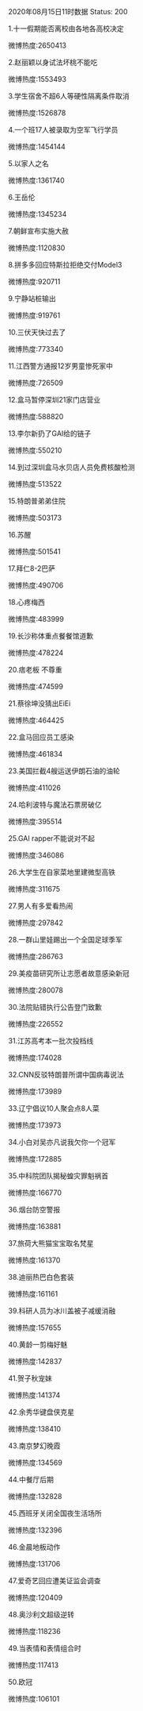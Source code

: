 2020年08月15日11时数据
Status: 200

1.十一假期能否离校由各地各高校决定

微博热度:2650413

2.赵丽颖以身试法坏桃不能吃

微博热度:1553493

3.学生宿舍不超6人等硬性隔离条件取消

微博热度:1526878

4.一个班17人被录取为空军飞行学员

微博热度:1454144

5.以家人之名

微博热度:1361740

6.王岳伦

微博热度:1345234

7.朝鲜宣布实施大赦

微博热度:1120830

8.拼多多回应特斯拉拒绝交付Model3

微博热度:920711

9.宁静站桩输出

微博热度:919761

10.三伏天快过去了

微博热度:773340

11.江西警方通报12岁男童惨死家中

微博热度:726509

12.盒马暂停深圳21家门店营业

微博热度:588820

13.李尔新扔了GAI给的链子

微博热度:550210

14.到过深圳盒马水贝店人员免费核酸检测

微博热度:513522

15.特朗普弟弟住院

微博热度:503173

16.苏醒

微博热度:501541

17.拜仁8-2巴萨

微博热度:490706

18.心疼梅西

微博热度:483999

19.长沙称体重点餐餐馆道歉

微博热度:478224

20.痞老板 不尊重

微博热度:474599

21.蔡徐坤没猜出EiEi

微博热度:464425

22.盒马回应员工感染

微博热度:461834

23.美国拦截4艘运送伊朗石油的油轮

微博热度:411026

24.哈利波特与魔法石票房破亿

微博热度:395514

25.GAI rapper不能说对不起

微博热度:346086

26.大学生在自家菜地里建微型高铁

微博热度:311675

27.男人有多爱看热闹

微博热度:297842

28.一群山里娃踢出一个全国足球季军

微博热度:286763

29.美疫苗研究所让志愿者故意感染新冠

微博热度:280078

30.法院贴错执行公告登门致歉

微博热度:226552

31.江苏高考本一批次投档线

微博热度:174028

32.CNN反驳特朗普所谓中国病毒说法

微博热度:173989

33.辽宁倡议10人聚会点8人菜

微博热度:173973

34.小白对吴亦凡说我欠你一个冠军

微博热度:172885

35.中科院团队揭秘蝗灾罪魁祸首

微博热度:166770

36.烟台防空警报

微博热度:163881

37.旅荷大熊猫宝宝取名梵星

微博热度:161370

38.迪丽热巴白色套装

微博热度:161161

39.科研人员为冰川盖被子减缓消融

微博热度:157655

40.黄龄一剪梅好魅

微博热度:142837

41.贺子秋宠妹

微博热度:141374

42.余秀华键盘侠克星

微博热度:138410

43.南京梦幻晚霞

微博热度:134569

44.中餐厅后期

微博热度:132828

45.西班牙关闭全国夜生活场所

微博热度:132396

46.金晨地板动作

微博热度:131706

47.爱奇艺回应遭美证监会调查

微博热度:120409

48.奥沙利文超级逆转

微博热度:118236

49.当表情和表情组合时

微博热度:117413

50.欧冠

微博热度:106101

